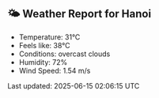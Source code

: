 <!-- WEATHER-START -->
## 🌤 Weather Report for Hanoi

- Temperature: 31°C
- Feels like: 38°C
- Conditions: overcast clouds
- Humidity: 72%
- Wind Speed: 1.54 m/s

Last updated: 2025-06-15 02:06:15 UTC
<!-- WEATHER-END -->
